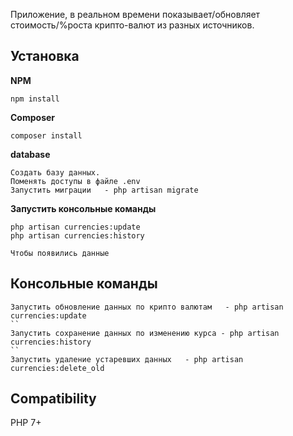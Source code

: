 <p>Приложение, в реальном времени показывает/обновляет стоимость/%роста крипто-валют из разных источников.</p>

## Установка

**NPM**

```
npm install 
```
**Composer**

```
composer install 
```

**database**

```
Создать базу данных.
Поменять доступы в файле .env
Запустить миграции   - php artisan migrate  
```
**Запустить консольные команды**

```
php artisan currencies:update  
php artisan currencies:history 

Чтобы появились данные
```

## Консольные команды

```
Запустить обновление данных по крипто валютам   - php artisan currencies:update  
``
Запустить сохранение данных по изменению курса - php artisan currencies:history  
``
Запустить удаление устаревших данных   - php artisan currencies:delete_old  
```

## Compatibility
PHP 7+



